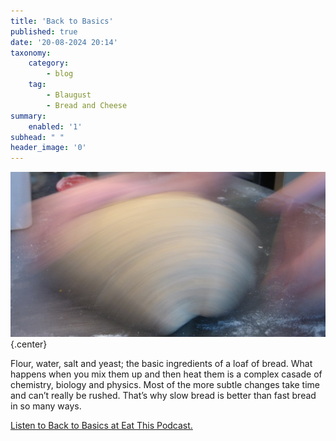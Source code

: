 ```yaml
---
title: 'Back to Basics'
published: true
date: '20-08-2024 20:14'
taxonomy:
    category:
        - blog
    tag:
        - Blaugust
        - Bread and Cheese
summary:
    enabled: '1'
subhead: " "
header_image: '0'
---
```


![Two hands kneading a ball of dough shot with a slow shutter speed so that the hands and dough are blurred](odb-20-image.jpg){.center}

Flour, water, salt and yeast; the basic ingredients of a loaf of bread. What happens when you mix them up and then heat them is a complex casade of chemistry, biology and physics. Most of the more subtle changes take time and can’t really be rushed. That’s why slow bread is better than fast bread in so many ways.

<a href="https://www.eatthispodcast.com/our-daily-bread-20/" rel=canonical>Listen to Back to Basics at Eat This Podcast.</a>
